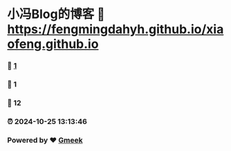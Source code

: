 # 小冯Blog的博客 :link: https://fengmingdahyh.github.io/xiaofeng.github.io 
### :page_facing_up: [1](https://fengmingdahyh.github.io/xiaofeng.github.io/tag.html) 
### :speech_balloon: 1 
### :hibiscus: 12 
### :alarm_clock: 2024-10-25 13:13:46 
### Powered by :heart: [Gmeek](https://github.com/Meekdai/Gmeek)
